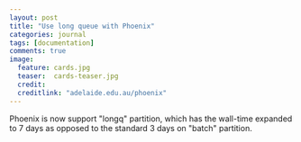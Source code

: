 ```yaml
---
layout: post
title: "Use long queue with Phoenix"
categories: journal 
tags: [documentation]
comments: true
image:  
  feature: cards.jpg
  teaser:  cards-teaser.jpg
  credit:
  creditlink: "adelaide.edu.au/phoenix"
---
```


Phoenix is now support "longq" partition, which has the wall-time expanded to 7 days as opposed to the standard 3 days on "batch" partition.

